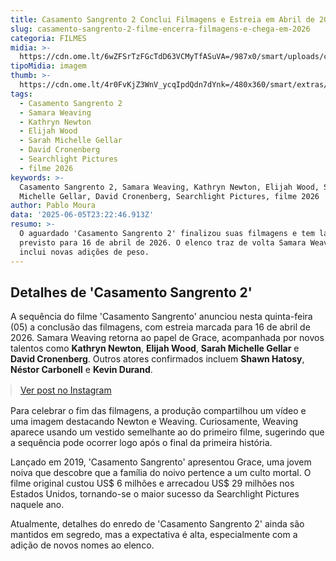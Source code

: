 ```yaml
---
title: Casamento Sangrento 2 Conclui Filmagens e Estreia em Abril de 2026
slug: casamento-sangrento-2-filme-encerra-filmagens-e-chega-em-2026
categoria: FILMES
midia: >-
  https://cdn.ome.lt/6wZFSrTzFGcTdD63VCMyTfASuVA=/987x0/smart/uploads/conteudo/fotos/sem_titulo68.png
tipoMidia: imagem
thumb: >-
  https://cdn.ome.lt/4r0FvKjZ3WnV_ycqIpdQdn7dYnk=/480x360/smart/extras/conteudos/sem_titulo68.png
tags:
  - Casamento Sangrento 2
  - Samara Weaving
  - Kathryn Newton
  - Elijah Wood
  - Sarah Michelle Gellar
  - David Cronenberg
  - Searchlight Pictures
  - filme 2026
keywords: >-
  Casamento Sangrento 2, Samara Weaving, Kathryn Newton, Elijah Wood, Sarah
  Michelle Gellar, David Cronenberg, Searchlight Pictures, filme 2026
author: Pablo Moura
data: '2025-06-05T23:22:46.913Z'
resumo: >-
  O aguardado 'Casamento Sangrento 2' finalizou suas filmagens e tem lançamento
  previsto para 16 de abril de 2026. O elenco traz de volta Samara Weaving e
  inclui novas adições de peso.
---
```


## Detalhes de 'Casamento Sangrento 2'

<blockquote class="twitter-tweet"><a href="https://twitter.com/user/status/1930708731290964254"></a></blockquote>

A sequência do filme 'Casamento Sangrento' anunciou nesta quinta-feira (05) a conclusão das filmagens, com estreia marcada para 16 de abril de 2026. Samara Weaving retorna ao papel de Grace, acompanhada por novos talentos como **Kathryn Newton**, **Elijah Wood**, **Sarah Michelle Gellar** e **David Cronenberg**. Outros atores confirmados incluem **Shawn Hatosy**, **Néstor Carbonell** e **Kevin Durand**.

<blockquote class="instagram-media" data-instgrm-permalink="https://www.instagram.com/reel/DKiFxZLt7gP/" data-instgrm-version="14" style="width:100%; max-width:540px; margin:1rem auto;"><a href="https://www.instagram.com/reel/DKiFxZLt7gP/">Ver post no Instagram</a></blockquote>

Para celebrar o fim das filmagens, a produção compartilhou um vídeo e uma imagem destacando Newton e Weaving. Curiosamente, Weaving aparece usando um vestido semelhante ao do primeiro filme, sugerindo que a sequência pode ocorrer logo após o final da primeira história.

Lançado em 2019, 'Casamento Sangrento' apresentou Grace, uma jovem noiva que descobre que a família do noivo pertence a um culto mortal. O filme original custou US$ 6 milhões e arrecadou US$ 29 milhões nos Estados Unidos, tornando-se o maior sucesso da Searchlight Pictures naquele ano.

Atualmente, detalhes do enredo de 'Casamento Sangrento 2' ainda são mantidos em segredo, mas a expectativa é alta, especialmente com a adição de novos nomes ao elenco.
